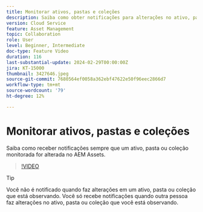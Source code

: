 ```yaml
---
title: Monitorar ativos, pastas e coleções
description: Saiba como obter notificações para alterações no ativo, pasta ou coleção da AEM Assets.
version: Cloud Service
feature: Asset Management
topic: Collaboration
role: User
level: Beginner, Intermediate
doc-type: Feature Video
duration: 116
last-substantial-update: 2024-02-29T00:00:00Z
jira: KT-15000
thumbnail: 3427646.jpeg
source-git-commit: 7680564ef0058a362ebf47622e50f96eec2866d7
workflow-type: tm+mt
source-wordcount: '79'
ht-degree: 12%

---
```



# Monitorar ativos, pastas e coleções

Saiba como receber notificações sempre que um ativo, pasta ou coleção monitorada for alterada no AEM Assets.

>[!VIDEO](https://video.tv.adobe.com/v/3427646/?learn=on)

>[!TIP]
>
> Você não é notificado quando faz alterações em um ativo, pasta ou coleção que está observando. Você só recebe notificações quando outra pessoa faz alterações no ativo, pasta ou coleção que você está observando.
